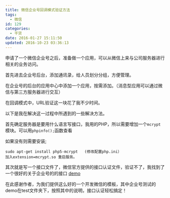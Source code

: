 ```yaml
---
title: 微信企业号回调模式验证方法
tags:
  - 微信
id: 129
categories:
  - 干货
date: 2016-01-27 15:11:50
updated: 2016-10-23 03:36:13
---
```


申请了一个微信企业号之后，准备做一个应用，可以从微信上来与公司服务器进行相关的业务访问。

首先进去企业号后台，添加通讯录，给人员划分分组，方便管理。

在企业号的后台的应用中心中添加一个应用，按需添加。（消息型应用可以通过微信与第三方服务器进行交互）

在回调模式中，URL验证这一块花了我不少时间。

以下是我在解决这一过程中所遇到的一些解决方法。

首先确定服务器是要用什么语言写接口，我用的PHP，所以需要增加一个`mcrypt`模块。可以用`phpinfo();`函数查看
<!-- more -->

如果没有则需要安装; 
```
sudo apt-get install php5-mcrypt   (修改配置php.ini） 
加入extension=mcrypt.so 重启服务。
```

其次就是写一个接口文件了，微信官方提供的接口认证文件，验证不了，我找到了一个很好的关于企业号的的接口 [demo](https://github.com/dodgepudding/wechat-php-sdk)


在此感谢作者，为我们提供这么好的一个开发微信的模板，其中企业号测试的demo在test文件夹下，按照其中的说明，接口认证轻松搞定！
